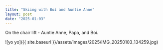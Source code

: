 ```yaml
---
title: "Skiing with Boí and Auntie Anne"
layout: post
date: "2025-01-03"
---
```


On the chair lift - Auntie Anne, Papa, and Boí.

![yo yo]({{ site.baseurl }}/assets/images/2025/IMG_20250103_134259.jpg) 
